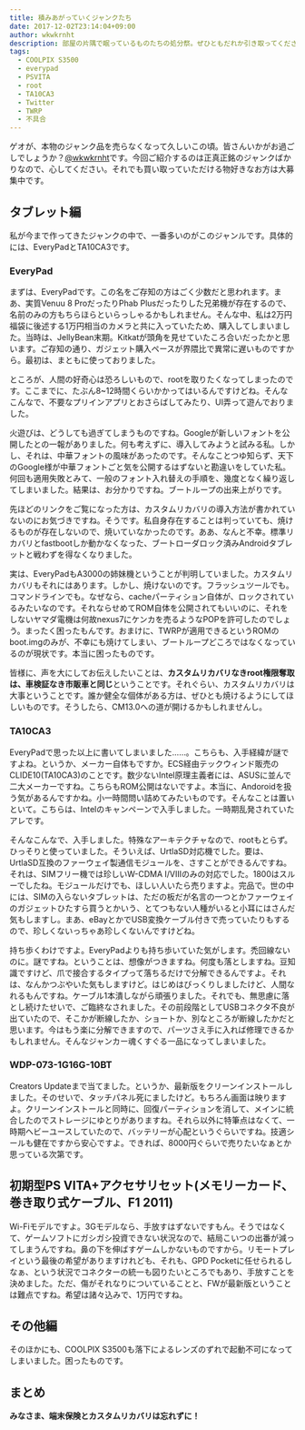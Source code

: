 ```yaml
---
title: 積みあがっていくジャンクたち
date: 2017-12-02T23:14:04+09:00
author: wkwkrnht
description: 部屋の片隅で眠っているものたちの処分祭。ぜひともだれか引き取ってください。詳細は本編で。
tags:
  - COOLPIX S3500
  - everypad
  - PSVITA
  - root
  - TA10CA3
  - Twitter
  - TWRP
  - 不具合
---
```

ゲオが、本物のジャンク品を売らなくなって久しいこの頃。皆さんいかがお過ごしでしょうか？<a href="http://twitter.com/wkwkrnht" target="_blank" rel="noopener nofollow">@wkwkrnht</a>です。今回ご紹介するのは正真正銘のジャンクばかりなので、心してください。それでも買い取っていただける物好きなお方は大募集中です。

## タブレット編

私が今まで作ってきたジャンクの中で、一番多いのがこのジャンルです。具体的には、EveryPadとTA10CA3です。

### EveryPad

まずは、EveryPadです。この名をご存知の方はごく少数だと思われます。まあ、実質Venuu 8 ProだったりPhab Plusだったりした兄弟機が存在するので、名前のみの方もちらほらといらっしゃるかもしれません。そんな中、私は2万円福袋に後述する1万円相当のカメラと共に入っていたため、購入してしまいました。当時は、JellyBean末期。Kitkatが頭角を見せていたころ合いだったかと思います。ご存知の通り、ガジェット購入ペースが界隈比で異常に遅いものですから。最初は、まともに使っておりました。

ところが、人間の好奇心は恐ろしいもので、rootを取りたくなってしまったのです。<a href="http://wkwkrnht.gegahost.net/android/root/24" title="" target="_blank" rel="noopener"></a>ここまでに、たぶん8~12時間くらいかかってはいるんですけどね。そんなこんなで、不要なプリインアプリとおさらばしてみたり、UI弄って遊んでおりました。

火遊びは、どうしても過ぎてしまうものですね。Googleが新しいフォントを公開したとの一報がありました。何も考えずに、導入してみようと試みる私。しかし、それは、中華フォントの風味があったのです。そんなことつゆ知らず、天下のGoogle様が中華フォントごと気を公開するはずないと勘違いをしていた私。何回も適用失敗とみて、一般のフォント入れ替えの手順を、幾度となく繰り返してしまいました。結果は、お分かりですね。ブートループの出来上がりです。

先ほどのリンクをご覧になった方は、カスタムリカバリの導入方法が書かれていないのにお気づきですね。そうです。私自身存在することは判っていても、焼けるものが存在しないので、焼いていなかったのです。ああ、なんと不幸。標準リカバリとfastbootしか動かなくなった、ブートローダロック済みAndroidタブレットと戦わずを得なくなりました。

実は、EveryPadもA3000の姉妹機ということが判明していました。カスタムリカバリもそれにはあります。しかし、焼けないのです。フラッシュツールでも。コマンドラインでも。なぜなら、cacheパーティション自体が、ロックされているみたいなのです。それならせめてROM自体を公開されてもいいのに、それをしないヤマダ電機は何故nexus7にケンカを売るようなPOPを許可したのでしょう。まったく困ったもんです。おまけに、TWRPが適用できるというROMのboot.imgのみが、不幸にも焼けてしまい、ブートループどころではなくなっているのが現状です。本当に困ったものです。

皆様に、声を大にしてお伝えしたいことは、**カスタムリカバリなきroot権限奪取は、車検証なき市販車と同じ**ということです。それぐらい、カスタムリカバリは大事ということです。誰か健全な個体がある方は、ぜひとも焼けるようにしてほしいものです。そうしたら、CM13.0への道が開けるかもしれませんし。

### TA10CA3

EveryPadで思った以上に書いてしまいました……。こちらも、入手経緯が謎ですよね。というか、メーカー自体もですか。ECS経由テックウィンド販売のCLIDE10(TA10CA3)のことです。数少ないIntel原理主義者には、ASUSに並んで二大メーカーですね。こちらもROM公開はないですよ。本当に、Andoroidを扱う気があるんですかね。小一時間問い詰めてみたいものです。そんなことは置いといて。こちらは、Intelのキャンペーンで入手しました。一時期乱発されていたアレです。

そんなこんなで、入手しました。特殊なアーキテクチャなので、rootもとらず。ひっそりと使っていました。そういえば、UrtlaSD対応機でした。要は、UrtlaSD互換のファーウェイ製通信モジュールを、さすことができるんですね。それは、SIMフリー機では珍しいW-CDMA I/VIIIのみの対応でした。1800はスルーでしたね。モジュールだけでも、ほしい人いたら売りますよ。完品で。世の中には、SIMの入らないタブレットは、ただの板だが名言の一つとかファーウェイのガジェットひたすら買うとかいう、とてつもない人種がいると小耳にはさんだ気もしますし。まあ、eBayとかでUSB変換ケーブル付きで売っていたりもするので、珍しくないっちゃあ珍しくないんですけどね。

持ち歩くわけですよ。EveryPadよりも持ち歩いていた気がします。禿回線ないのに。謎ですね。ということは、想像がつきますね。何度も落としますね。豆知識ですけど、爪で接合するタイプって落ちるだけで分解できるんですよ。それは、なんかつぶやいた気もしますけど。はじめはびっくりしましたけど、人間なれるもんですね。ケーブル1本潰しながら頑張りました。それでも、無思慮に落とし続けたせいで、ご臨終なされました。その前段階としてUSBコネクタ不良が出ていたので、そこかが断線したか、ショートか、別なところが断線したかだと思います。今はもう楽に分解できますので、パーツさえ手に入れば修理できるかもしれません。そんなジャンカー魂くすぐる一品になってしまいました。

### WDP-073-1G16G-10BT

Creators Updateまで当てました。というか、最新版をクリーンインストールしました。そのせいで、タッチパネル死にましたけど。もちろん画面は映りますよ。クリーンインストールと同時に、回復パーティションを消して、メインに統合したのでストレージにゆとりがありますね。それら以外に特筆点はなくて、一時期ヘビーユースしていたので、バッテリーが心配というぐらいですね。技適シールも健在ですから安心ですよ。できれば、8000円ぐらいで売りたいなぁとか思っている次第です。

## 初期型PS VITA+アクセサリセット(メモリーカード、巻き取り式ケーブル、F1 2011)

Wi-Fiモデルですよ。3Gモデルなら、手放すはずないですもん。そうではなくて、ゲームソフトにガシガシ投資できない状況なので、結局こいつの出番が減ってしまうんですね。鼻の下を伸ばすゲームしかないものですから。リモートプレイという最後の希望がありますけれども、それも、GPD Pocketに任せられるしなぁ、という状況でコネクターの統一も図りたいところでもあり、手放すことを決めました。ただ、傷がそれなりについていることと、FWが最新版ということは難点ですね。希望は諸々込みで、1万円ですね。

## その他編

そのほかにも、COOLPIX S3500も落下によるレンズのずれで起動不可になってしまいました。困ったものです。

## まとめ

**みなさま、端末保険とカスタムリカバリは忘れずに！**